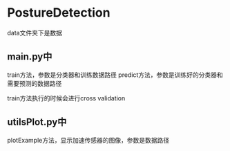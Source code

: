 PostureDetection
================

data文件夹下是数据


main.py中
---------
train方法，参数是分类器和训练数据路径
predict方法，参数是训练好的分类器和需要预测的数据路径

train方法执行的时候会进行cross validation

utilsPlot.py中
--------------
plotExample方法，显示加速传感器的图像，参数是数据路径
